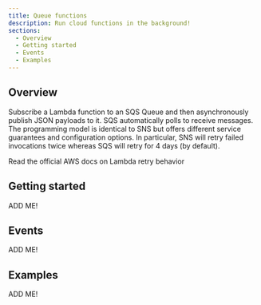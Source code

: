 ```yaml
---
title: Queue functions
description: Run cloud functions in the background!
sections:
  - Overview
  - Getting started
  - Events
  - Examples
---
```


## Overview

Subscribe a Lambda function to an SQS Queue and then asynchronously publish JSON payloads to it. SQS automatically polls to receive messages. The programming model is identical to SNS but offers different service guarantees and configuration options. In particular, SNS will retry failed invocations twice whereas SQS will retry for 4 days (by default).

Read the official AWS docs on Lambda retry behavior

## Getting started

ADD ME!


## Events

ADD ME!


## Examples

ADD ME!

